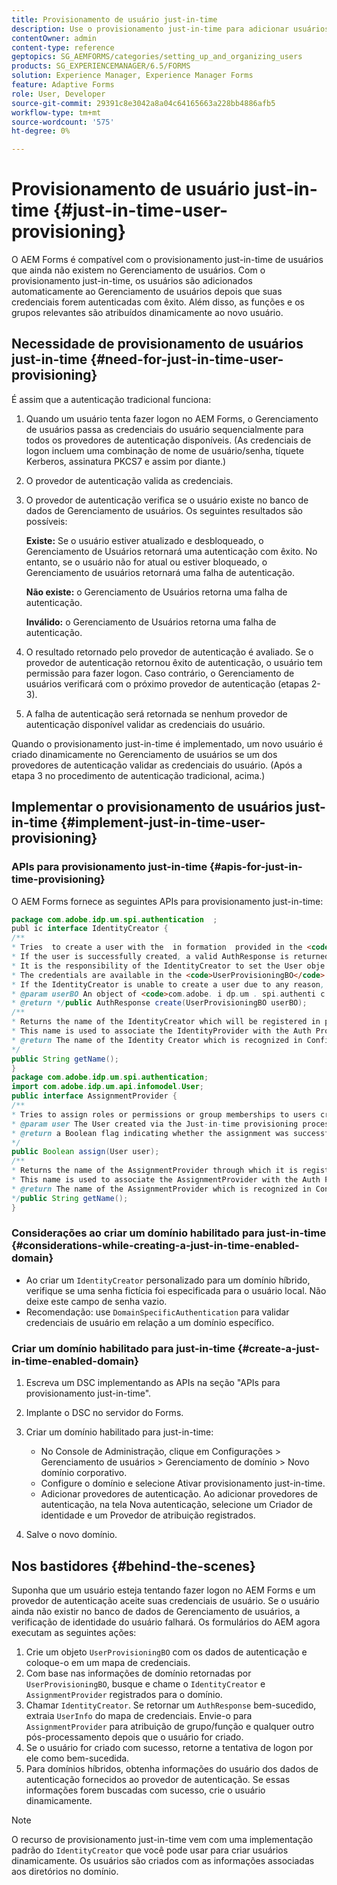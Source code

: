 ```yaml
---
title: Provisionamento de usuário just-in-time
description: Use o provisionamento just-in-time para adicionar usuários ao Gerenciamento de usuários após a autenticação bem-sucedida e atribua dinamicamente funções e grupos relevantes ao novo usuário.
contentOwner: admin
content-type: reference
geptopics: SG_AEMFORMS/categories/setting_up_and_organizing_users
products: SG_EXPERIENCEMANAGER/6.5/FORMS
solution: Experience Manager, Experience Manager Forms
feature: Adaptive Forms
role: User, Developer
source-git-commit: 29391c8e3042a8a04c64165663a228bb4886afb5
workflow-type: tm+mt
source-wordcount: '575'
ht-degree: 0%

---
```


# Provisionamento de usuário just-in-time {#just-in-time-user-provisioning}

O AEM Forms é compatível com o provisionamento just-in-time de usuários que ainda não existem no Gerenciamento de usuários. Com o provisionamento just-in-time, os usuários são adicionados automaticamente ao Gerenciamento de usuários depois que suas credenciais forem autenticadas com êxito. Além disso, as funções e os grupos relevantes são atribuídos dinamicamente ao novo usuário.

## Necessidade de provisionamento de usuários just-in-time {#need-for-just-in-time-user-provisioning}

É assim que a autenticação tradicional funciona:

1. Quando um usuário tenta fazer logon no AEM Forms, o Gerenciamento de usuários passa as credenciais do usuário sequencialmente para todos os provedores de autenticação disponíveis. (As credenciais de logon incluem uma combinação de nome de usuário/senha, tíquete Kerberos, assinatura PKCS7 e assim por diante.)
1. O provedor de autenticação valida as credenciais.
1. O provedor de autenticação verifica se o usuário existe no banco de dados de Gerenciamento de usuários. Os seguintes resultados são possíveis:

   **Existe:** Se o usuário estiver atualizado e desbloqueado, o Gerenciamento de Usuários retornará uma autenticação com êxito. No entanto, se o usuário não for atual ou estiver bloqueado, o Gerenciamento de usuários retornará uma falha de autenticação.

   **Não existe:** o Gerenciamento de Usuários retorna uma falha de autenticação.

   **Inválido:** o Gerenciamento de Usuários retorna uma falha de autenticação.

1. O resultado retornado pelo provedor de autenticação é avaliado. Se o provedor de autenticação retornou êxito de autenticação, o usuário tem permissão para fazer logon. Caso contrário, o Gerenciamento de usuários verificará com o próximo provedor de autenticação (etapas 2-3).
1. A falha de autenticação será retornada se nenhum provedor de autenticação disponível validar as credenciais do usuário.

Quando o provisionamento just-in-time é implementado, um novo usuário é criado dinamicamente no Gerenciamento de usuários se um dos provedores de autenticação validar as credenciais do usuário. (Após a etapa 3 no procedimento de autenticação tradicional, acima.)

## Implementar o provisionamento de usuários just-in-time {#implement-just-in-time-user-provisioning}

### APIs para provisionamento just-in-time {#apis-for-just-in-time-provisioning}

O AEM Forms fornece as seguintes APIs para provisionamento just-in-time:

```java
package com.adobe.idp.um.spi.authentication  ;
publ ic interface IdentityCreator {
/**
* Tries  to create a user with the  in formation  provided in the <code>UserProvisioningBO</code> object.
* If the user is successfully created, a valid AuthResponse is returned along with the information using which the user was created.
* It is the responsibility of the IdentityCreator to set the User obje ct  in the cre dential map with th e  ke y  <code>UMA u thenticationUtil.authenticatedUserKey</code>
* The credentials are available in the <code>UserProvisioningBO</code> object in the 'credentials' property.
* If the IdentityCreator is unable to create a user due to any reason, it returns <code>null</code>
* @param userBO An object of <code>com.adobe. i dp.um . spi.authenti c ationUserProvisioningBO</code>
* @return */public AuthResponse create(UserProvisioningBO userBO);
/**
* Returns the name of the IdentityCreator which will be registered in preferences.
* This name is used to associate the IdentityProvider with the Auth Provider Configuration in the domain.
* @return The name of the Identity Creator which is recognized in Configuration.
*/
public String getName();
}
package com.adobe.idp.um.spi.authentication;
import com.adobe.idp.um.api.infomodel.User;
public interface AssignmentProvider {
/**
* Tries to assign roles or permissions or group memberships to users created via Just-in-time provisioning.
* @param user The User created via the Just-in-time provisioning process.
* @return a Boolean flag indicating whether the assignment was successful or not.
*/
public Boolean assign(User user);
/**
* Returns the name of the AssignmentProvider through which it is registered under preferences.
* This name is used to associate the AssignmentProvider with the Auth Provider Configuration in the domain.
* @return The name of the AssignmentProvider which is recognized in Configuration.
*/public String getName();
}
```

### Considerações ao criar um domínio habilitado para just-in-time {#considerations-while-creating-a-just-in-time-enabled-domain}

* Ao criar um `IdentityCreator` personalizado para um domínio híbrido, verifique se uma senha fictícia foi especificada para o usuário local. Não deixe este campo de senha vazio.
* Recomendação: use `DomainSpecificAuthentication` para validar credenciais de usuário em relação a um domínio específico.

### Criar um domínio habilitado para just-in-time {#create-a-just-in-time-enabled-domain}

1. Escreva um DSC implementando as APIs na seção &quot;APIs para provisionamento just-in-time&quot;.
1. Implante o DSC no servidor do Forms.
1. Criar um domínio habilitado para just-in-time:

   * No Console de Administração, clique em Configurações > Gerenciamento de usuários > Gerenciamento de domínio > Novo domínio corporativo.
   * Configure o domínio e selecione Ativar provisionamento just-in-time. <!--Fix broken link (See Setting up and managing domains).-->
   * Adicionar provedores de autenticação. Ao adicionar provedores de autenticação, na tela Nova autenticação, selecione um Criador de identidade e um Provedor de atribuição registrados.

1. Salve o novo domínio.

## Nos bastidores {#behind-the-scenes}

Suponha que um usuário esteja tentando fazer logon no AEM Forms e um provedor de autenticação aceite suas credenciais de usuário. Se o usuário ainda não existir no banco de dados de Gerenciamento de usuários, a verificação de identidade do usuário falhará. Os formulários do AEM agora executam as seguintes ações:

1. Crie um objeto `UserProvisioningBO` com os dados de autenticação e coloque-o em um mapa de credenciais.
1. Com base nas informações de domínio retornadas por `UserProvisioningBO`, busque e chame o `IdentityCreator` e `AssignmentProvider` registrados para o domínio.
1. Chamar `IdentityCreator`. Se retornar um `AuthResponse` bem-sucedido, extraia `UserInfo` do mapa de credenciais. Envie-o para `AssignmentProvider` para atribuição de grupo/função e qualquer outro pós-processamento depois que o usuário for criado.
1. Se o usuário for criado com sucesso, retorne a tentativa de logon por ele como bem-sucedida.
1. Para domínios híbridos, obtenha informações do usuário dos dados de autenticação fornecidos ao provedor de autenticação. Se essas informações forem buscadas com sucesso, crie o usuário dinamicamente.

>[!NOTE]
>
>O recurso de provisionamento just-in-time vem com uma implementação padrão do `IdentityCreator` que você pode usar para criar usuários dinamicamente. Os usuários são criados com as informações associadas aos diretórios no domínio.
